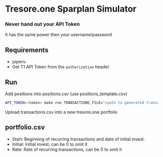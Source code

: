 # Tresore.one Sparplan Simulator

### **Never hand out your API Token**

It has the same power then your username/password

## Requirements

- pipenv
- Get T1 API Token from the `authorization` header

## Run

Add positions into positions.csv (use positions_template.csv)

```sh
API_TOKEN=<token> make run TRANSACTIONS_FILE="<path to generated transactions.csv>" POSITIONS_FILE="<path to input portfolio.csv>" INITIAL_INVEST=<invest in euro> MONTHLY_INVEST=<invest in euro>
```

Upload transactions.csv into a new tresore.one portfolio

## portfolio.csv

- Start: Beginning of recurring transactions and date of initial invest.
- Initial: Initial invest, can be 0 to omit it
- Rate: Rate of recurring transactions, can be 0 to omit it
